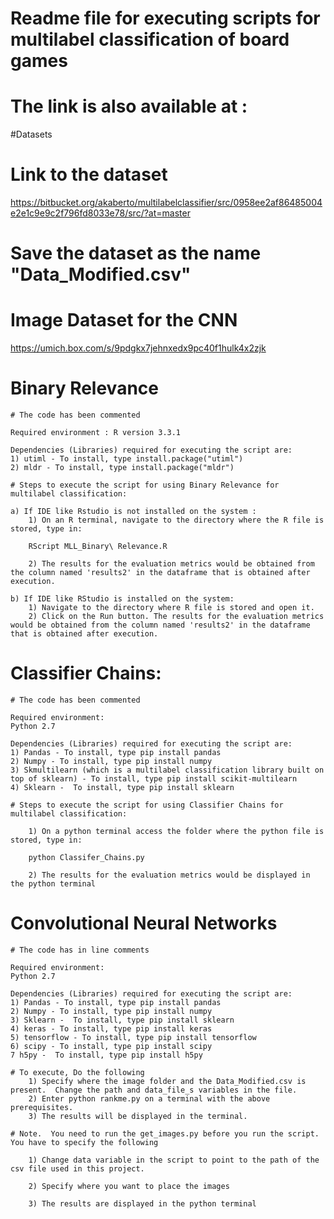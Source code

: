 # Readme file for executing scripts for multilabel classification of board games

# The link is also available at :

#Datasets
# Link to the dataset
https://bitbucket.org/akaberto/multilabelclassifier/src/0958ee2af86485004e2e1c9e9c2f796fd8033e78/src/?at=master
# Save the dataset as the name "Data_Modified.csv"

# Image Dataset for the CNN
https://umich.box.com/s/9pdgkx7jehnxedx9pc40f1hulk4x2zjk


# Binary Relevance 

	# The code has been commented 

	Required environment : R version 3.3.1

	Dependencies (Libraries) required for executing the script are: 	
	1) utiml - To install, type install.package("utiml")
	2) mldr - To install, type install.package("mldr")

	# Steps to execute the script for using Binary Relevance for multilabel classification:

	a) If IDE like Rstudio is not installed on the system :
		1) On an R terminal, navigate to the directory where the R file is stored, type in:

		RScript MLL_Binary\ Relevance.R

		2) The results for the evaluation metrics would be obtained from the column named 'results2' in the dataframe that is obtained after execution.

	b) If IDE like RStudio is installed on the system:
		1) Navigate to the directory where R file is stored and open it.
		2) Click on the Run button. The results for the evaluation metrics would be obtained from the column named 'results2' in the dataframe that is obtained after execution.

# Classifier Chains:
	
	# The code has been commented

	Required environment: 
	Python 2.7 

	Dependencies (Libraries) required for executing the script are:
	1) Pandas - To install, type pip install pandas
	2) Numpy - To install, type pip install numpy
	3) Skmultilearn (which is a multilabel classification library built on top of sklearn) - To install, type pip install scikit-multilearn
	4) Sklearn -  To install, type pip install sklearn

	# Steps to execute the script for using Classifier Chains for multilabel classification:

		1) On a python terminal access the folder where the python file is stored, type in:

		python Classifer_Chains.py

		2) The results for the evaluation metrics would be displayed in the python terminal


# Convolutional Neural Networks

	# The code has in line comments 
		
	Required environment: 
	Python 2.7 

	Dependencies (Libraries) required for executing the script are:
	1) Pandas - To install, type pip install pandas
	2) Numpy - To install, type pip install numpy
	3) Sklearn -  To install, type pip install sklearn
	4) keras - To install, type pip install keras
	5) tensorflow - To install, type pip install tensorflow
	6) scipy - To install, type pip install scipy
	7 h5py -  To install, type pip install h5py
	
	# To execute, Do the following 
		1) Specify where the image folder and the Data_Modified.csv is present.  Change the path and data_file_s variables in the file.
		2) Enter python rankme.py on a terminal with the above prerequisites.
		3) The results will be displayed in the terminal.
	
    # Note.  You need to run the get_images.py before you run the script.  You have to specify the following
		
		1) Change data variable in the script to point to the path of the csv file used in this project.
		
		2) Specify where you want to place the images 

		3) The results are displayed in the python terminal 

